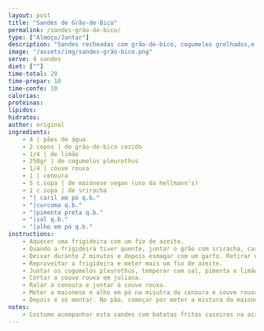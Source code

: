 ```yaml
---
layout: post
title: "Sandes de Grão-de-Bico"
permalink: /sandes-grão-de-bico/
type: ["Almoço/Jantar"]
description: "Sandes recheadas com grão-de-bico, cogumelos grelhados,e maionese com couve rouxa e cenoura"
image: "/assets/img/sandes-grão-bico.png"
serve: 4 sandes
diet: [""]
time-total: 20
time-prepar: 10
time-confe: 10
calorias:
proteinas:
lipidos:
hidratos:
author: original
ingredients: 
    - 4 | pães de água
    - 2 copos | de grão-de-bico cozido
    - 1/4 | de limão
    - 250gr | de cogumelos pleurothus
    - 1/4 | couve rouxa
    - 1 | cenoura
    - 5 c.sopa | de maionese vegan (uso da hellmann's) 
    - 1 c.sopa | de sriracha
    - "| caril em pó q.b."
    - "|curcuma q.b."
    - "|pimenta preta q.b."
    - "|sal q.b."
    - "|alho em pó q.b."
instructions:
    - Aquecer uma frigideira com um fio de azeite. 
    - Quando a frigideira tiver quente, juntar o grão com sriracha, caril, curcuma, pimenta preta e sal.
    - Deixar durante 2 minutos e depois esmagar com um garfo. Retirar do fogão e guardar.
    - Reproveitar a frigideira e meter mais um fio de azeite.
    - Juntar os cogumelos pleurothus, temperar com sal, pimenta e limão. Deixar dourar dos dois lados. Retirar do fogão e guardar.
    - Cortar a couve rouxa em juliana.
    - Ralar a cenoura e juntar à couve rouxa.
    - Meter a maionese e alho em pó na misutra de cenoura e couve rouxa. Ir acrescentando a gosto.
    - Depois é só montar. No pão, começar por meter a mistura da maionese com couve rouxa e cenoura. Por cima o grão de bico, e depois os cogumelos.
notes:
    - Costumo acompanhar esta sandes com batatas fritas caseiras na air fryer.
---
```

